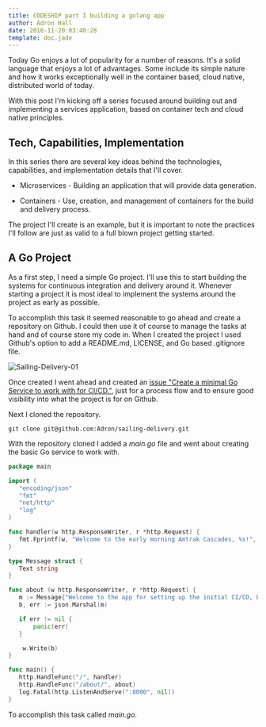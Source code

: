 ```yaml
---
title: CODESHIP part I building a golang app
author: Adron Hall
date: 2016-11-20:03:40:28
template: doc.jade
---
```

Today Go enjoys a lot of popularity for a number of reasons. It's a solid language that enjoys a lot of advantages. Some include its simple nature and how it works exceptionally well in the container based, cloud native, distributed world of today.

With this post I'm kicking off a series focused around building out and implementing a services application, based on container tech and cloud native principles.

## Tech, Capabilities, Implementation

In this series there are several key ideas behind the technologies, capabilities, and implementation details that I'll cover.

* Microservices - Building an application that will provide data generation.

* Containers - Use, creation, and management of containers for the build and delivery process.

The project I'll create is an example, but it is important to note the practices I'll follow are just as valid to a full blown project getting started.

## A Go Project

As a first step, I need a simple Go project. I'll use this to start building the systems for continuous integration and delivery around it. Whenever starting a project it is most ideal to implement the systems around the project as early as possible.

To accomplish this task it seemed reasonable to go ahead and create a repository on Github. I could then use it of course to manage the tasks at hand and of course store my code in. When I created the project I used Github's option to add a README.md, LICENSE, and Go based .gitignore file.

![Sailing-Delivery-01](sailing-delivery-01)

Once created I went ahead and created an [issue "Create a minimal Go Service to work with for CI/CD."](https://github.com/Adron/sailing-delivery/issues/1), just for a process flow and to ensure good visibility into what the project is for on Github.

Next I cloned the repository.

```
git clone git@github.com:Adron/sailing-delivery.git
```

With the repository cloned I added a *main.go* file and went about creating the basic Go service to work with.

```go
package main

import (
   "encoding/json"
   "fmt"
   "net/http"
   "log"
)

func handler(w http.ResponseWriter, r *http.Request) {
   fmt.Fprintf(w, "Welcome to the early morning Amtrak Cascades, %s!", r.URL.Path[1:])
}

type Message struct {
   Text string
}

func about (w http.ResponseWriter, r *http.Request) {
   m := Message{"Welcome to the app for setting up the initial CI/CD, build v0.0.001."}
   b, err := json.Marshal(m)

   if err != nil {
       panic(err)
   }

    w.Write(b)
}

func main() {
   http.HandleFunc("/", handler)
   http.HandleFunc("/about/", about)
   log.Fatal(http.ListenAndServe(":8080", nil))
}
```



To accomplish this task called *main.go*.
